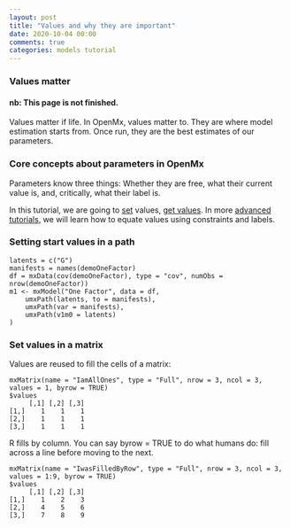 ```yaml
---
layout: post
title: "Values and why they are important"
date: 2020-10-04 00:00
comments: true
categories: models tutorial
---
```


### Values matter

#### nb: This page is not finished. 

Values matter if life. In OpenMx, values matter to. They are where model estimation starts from. Once run, they are the best estimates of our parameters.

### Core concepts about parameters in OpenMx

Parameters know three things: Whether they are free, what their current value is, and, critically, what their label is.

In this tutorial, we are going to [set](#setStarts) values, [get values](#getValues). In more [advanced tutorials](http://tbates.github.io/models/tutorial/2020/10/03/How-labels-work.html), we will learn how to equate values using constraints and labels.

### Setting start values in a path

``` splus
latents = c("G")
manifests = names(demoOneFactor)
df = mxData(cov(demoOneFactor), type = "cov", numObs = nrow(demoOneFactor))
m1 <- mxModel("One Factor", data = df,
	umxPath(latents, to = manifests),
	umxPath(var = manifests),
	umxPath(v1m0 = latents)
)

```

### Set values in a matrix

Values are reused to fill the cells of a matrix:

``` splus
mxMatrix(name = "IamAllOnes", type = "Full", nrow = 3, ncol = 3, values = 1, byrow = TRUE)
$values
     [,1] [,2] [,3]
[1,]    1    1    1
[2,]    1    1    1
[3,]    1    1    1

```

R fills by column. You can say byrow = TRUE to do what humans do: fill across a line before moving to the next.

``` splus
mxMatrix(name = "IwasFilledByRow", type = "Full", nrow = 3, ncol = 3, values = 1:9, byrow = TRUE)
$values
     [,1] [,2] [,3]
[1,]    1    2    3
[2,]    4    5    6
[3,]    7    8    9
```


